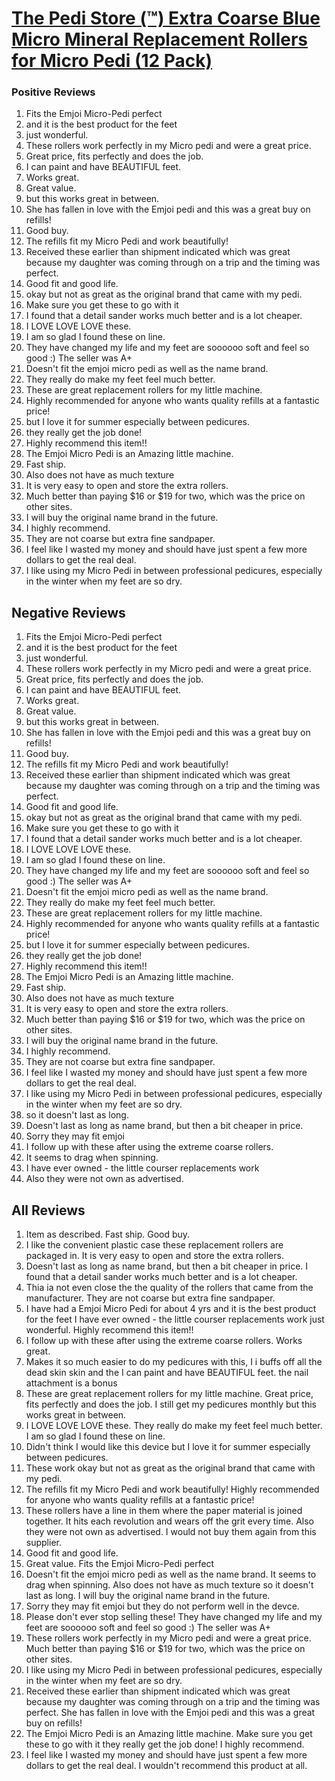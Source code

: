 # [The Pedi Store (™) Extra Coarse Blue Micro Mineral Replacement Rollers for Micro Pedi (12 Pack)](https://products.checkmycream.com/products/The-Pedi-Store-(tm)-Extra-Coarse-Blue-Micro-Mineral-Replacement-Rollers-for-Micro-Pedi-(12-Pack).html)

### Positive Reviews

<ol>
      <li>Fits the Emjoi Micro-Pedi perfect</li>
      <li>and it is the best product for the feet</li>
      <li>just wonderful.  </li>
      <li>These rollers work perfectly in my Micro pedi and were a great price.  </li>
      <li>Great price, fits perfectly and does the job.</li>
      <li>I can paint and have BEAUTIFUL feet.  </li>
      <li>Works great.</li>
      <li>Great value.  </li>
      <li>but this works great in between.</li>
      <li>She has fallen in love with the Emjoi pedi and this was a great buy on refills!</li>
      <li>Good buy.</li>
      <li>The refills fit my Micro Pedi and work beautifully!  </li>
      <li>Received these earlier than shipment indicated which was great because my daughter was coming through on a trip and the timing was perfect.</li>
      <li>Good fit and good life.</li>
      <li>okay but not as great as the original brand that came with my pedi.</li>
      <li>Make sure you get these to go with it</li>
      <li>I found that a detail sander works much better and is a lot cheaper.</li>
      <li>I LOVE LOVE LOVE these.  </li>
      <li>I am so glad I found these on line.</li>
      <li>They have changed my life and my feet are soooooo soft and feel so good :) The seller was A+</li>
      <li>Doesn&#x27;t fit the emjoi micro pedi as well as the name brand.</li>
      <li>They really do make my feet feel much better.  </li>
      <li>These are great replacement rollers for my little machine.</li>
      <li>Highly recommended for anyone who wants quality refills at a fantastic price!</li>
      <li>but I love it for summer especially between pedicures.</li>
      <li>they really get the job done!</li>
      <li>Highly recommend this item!!</li>
      <li>The Emjoi Micro Pedi is an Amazing little machine.  </li>
      <li>Fast ship.</li>
      <li>Also does not have as much texture</li>
      <li>It is very easy to open and store the extra rollers.</li>
      <li>Much better than paying $16 or $19 for two, which was the price on other sites.</li>
      <li>I will buy the original name brand in the future.</li>
      <li>I highly recommend.</li>
      <li>They are not coarse but extra fine sandpaper.</li>
      <li>I feel like I wasted my money and should have just spent a few more dollars to get the real deal.  </li>
      <li>I like using my Micro Pedi in between professional pedicures, especially in the winter when my feet are so dry.</li>
</ol>


<h2>Negative Reviews</h2>
<ol>
<li> Fits the Emjoi Micro-Pedi perfect</li>
<li> and it is the best product for the feet</li>
<li> just wonderful.  </li>
<li> These rollers work perfectly in my Micro pedi and were a great price.  </li>
<li> Great price, fits perfectly and does the job.</li>
<li> I can paint and have BEAUTIFUL feet.  </li>
<li> Works great.</li>
<li> Great value.  </li>
<li> but this works great in between.</li>
<li> She has fallen in love with the Emjoi pedi and this was a great buy on refills!</li>
<li> Good buy.</li>
<li> The refills fit my Micro Pedi and work beautifully!  </li>
<li> Received these earlier than shipment indicated which was great because my daughter was coming through on a trip and the timing was perfect.</li>
<li> Good fit and good life.</li>
<li> okay but not as great as the original brand that came with my pedi.</li>
<li> Make sure you get these to go with it</li>
<li> I found that a detail sander works much better and is a lot cheaper.</li>
<li> I LOVE LOVE LOVE these.  </li>
<li> I am so glad I found these on line.</li>
<li> They have changed my life and my feet are soooooo soft and feel so good :) The seller was A+</li>
<li> Doesn&#x27;t fit the emjoi micro pedi as well as the name brand.</li>
<li> They really do make my feet feel much better.  </li>
<li> These are great replacement rollers for my little machine.</li>
<li> Highly recommended for anyone who wants quality refills at a fantastic price!</li>
<li> but I love it for summer especially between pedicures.</li>
<li> they really get the job done!</li>
<li> Highly recommend this item!!</li>
<li> The Emjoi Micro Pedi is an Amazing little machine.  </li>
<li> Fast ship.</li>
<li> Also does not have as much texture</li>
<li> It is very easy to open and store the extra rollers.</li>
<li> Much better than paying $16 or $19 for two, which was the price on other sites.</li>
<li> I will buy the original name brand in the future.</li>
<li> I highly recommend.</li>
<li> They are not coarse but extra fine sandpaper.</li>
<li> I feel like I wasted my money and should have just spent a few more dollars to get the real deal.  </li>
<li> I like using my Micro Pedi in between professional pedicures, especially in the winter when my feet are so dry.</li>
<li> so it doesn&#x27;t last as long.</li>
<li> Doesn&#x27;t last as long as name brand, but then a bit cheaper in price.  </li>
<li> Sorry they may fit emjoi</li>
<li> I follow up with these after using the extreme coarse rollers.</li>
<li> It seems to drag when spinning.</li>
<li> I have ever owned - the little courser replacements work</li>
<li> Also they were not own as advertised.  </li>
</ol>

<h2>All Reviews</h2>

<ol>
    <li> Item as described. Fast ship. Good buy.</li>
    <li> I like the convenient plastic case these replacement rollers are packaged in. It is very easy to open and store the extra rollers.</li>
    <li> Doesn&#x27;t last as long as name brand, but then a bit cheaper in price.  I found that a detail sander works much better and is a lot cheaper.</li>
    <li> Thia ia not even close the the quality of the  rollers that came from the manufacturer. They are not coarse but extra fine sandpaper.</li>
    <li> I have had a Emjoi Micro Pedi for about 4 yrs and it is the best product for the feet I have ever owned - the little courser replacements work just wonderful.  Highly recommend this item!!</li>
    <li> I follow up with these after using the extreme coarse rollers. Works great.</li>
    <li> Makes it so much easier to do my pedicures with this, I i buffs off all the dead skin skin and the I can paint and have BEAUTIFUL feet.  the nail attachment is a bonus</li>
    <li> These are great replacement rollers for my little machine. Great price, fits perfectly and does the job. I still get my pedicures monthly but this works great in between.</li>
    <li> I LOVE LOVE LOVE these.  They really do make my feet feel much better.  I am so glad I found these on line.</li>
    <li> Didn&#x27;t think I would like this device but I love it for summer especially between pedicures.</li>
    <li> These work okay but not as great as the original brand that came with my pedi.</li>
    <li> The refills fit my Micro Pedi and work beautifully!  Highly recommended for anyone who wants quality refills at a fantastic price!</li>
    <li> These rollers have a line in them where the paper material is joined together.  It hits each revolution and wears off the grit every time.  Also they were not own as advertised.  I would not buy them again from this supplier.</li>
    <li> Good fit and good life.</li>
    <li> Great value.  Fits the Emjoi Micro-Pedi perfect</li>
    <li> Doesn&#x27;t fit the emjoi micro pedi as well as the name brand. It seems to drag when spinning. Also does not have as much texture so it doesn&#x27;t last as long. I will buy the original name brand in the future.</li>
    <li> Sorry they may fit emjoi but they do not perform well in the devce.</li>
    <li> Please don&#x27;t ever stop selling these! They have changed my life and my feet are soooooo soft and feel so good :) The seller was A+</li>
    <li> These rollers work perfectly in my Micro pedi and were a great price.  Much better than paying $16 or $19 for two, which was the price on other sites.</li>
    <li> I like using my Micro Pedi in between professional pedicures, especially in the winter when my feet are so dry.</li>
    <li> Received these earlier than shipment indicated which was great because my daughter was coming through on a trip and the timing was perfect. She has fallen in love with the Emjoi pedi and this was a great buy on refills!</li>
    <li> The Emjoi Micro Pedi is an Amazing little machine.  Make sure you get these to go with it they really get the job done! I highly recommend.</li>
    <li> I feel like I wasted my money and should have just spent a few more dollars to get the real deal.  I wouldn&#x27;t recommend this product at all.</li>
</ol>




